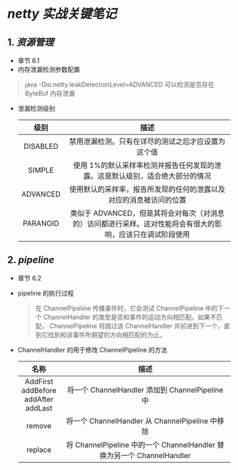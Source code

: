 # _netty 实战关键笔记_

## 1. **_资源管理_**

- 章节 6.1
- 内存泄漏检测参数配置

> java -Dio.netty.leakDetectionLevel=ADVANCED 可以检测是否存在 ByteBuf 内存泄漏

- 泄漏检测级别

  |   级别   |                                                    描述                                                     |
  | :------: | :---------------------------------------------------------------------------------------------------------: |
  | DISABLED |                             禁用泄漏检测。只有在详尽的测试之后才应设置为这个值                              |
  |  SIMPLE  |                使用 1%的默认采样率检测并报告任何发现的泄露。这是默认级别，适合绝大部分的情况                |
  | ADVANCED |                     使用默认的采样率，报告所发现的任何的泄露以及对应的消息被访问的位置                      |
  | PARANOID | 类似于 ADVANCED，但是其将会对每次（对消息的）访问都进行采样。这对性能将会有很大的影响，应该只在调试阶段使用 |

## 2. **_pipeline_**

- 章节 6.2
- pipeline 的执行过程

  > 在 ChannelPipeline 传播事件时，它会测试 ChannelPipeline 中的下一个 ChannelHandler 的类型是否和事件的运动方向相匹配。如果不匹配， ChannelPipeline 将跳过该
  > ChannelHandler 并前进到下一个，直到它找到和该事件所期望的方向相匹配的为止。

- ChannelHandler 的用于修改 ChannelPipeline 的方法

  |                      名称                       |                                  描述                                  |
  | :---------------------------------------------: | :--------------------------------------------------------------------: |
  | AddFirst<br/>addBefore<br/>addAfter<br/>addLast |            将一个 ChannelHandler 添加到 ChannelPipeline 中             |
  |                     remove                      |            将一个 ChannelHandler 从 ChannelPipeline 中移除             |
  |                     replace                     | 将 ChannelPipeline 中的一个 ChannelHandler 替换为另一个 ChannelHandler |
